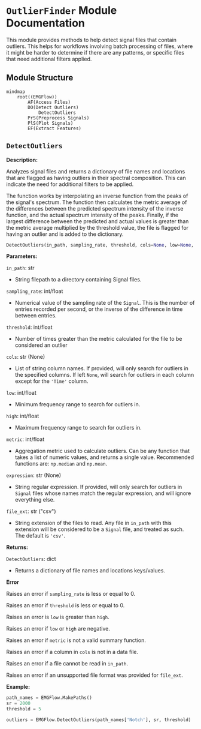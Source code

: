 # `OutlierFinder` Module Documentation

This module provides methods to help detect signal files that contain outliers. This helps for workflows involving batch processing of files, where it might be harder to determine if there are any patterns, or specific files that need additional filters applied.

## Module Structure

```mermaid
mindmap
    root((EMGFlow))
        AF(Access Files)
        DO(Detect Outliers)
            DetectOutliers
        PrS(Preprocess Signals)
        PlS(Plot Signals)
        EF(Extract Features)
```

## `DetectOutliers`

**Description:**

Analyzes signal files and returns a dictionary of file names and locations that are flagged as having outliers in their spectral composition. This can indicate the need for additional filters to be applied.

The function works by interpolating an inverse function from the peaks of the signal's spectrum. The function then calculates the metric average of the differences between the predicted spectrum intensity of the inverse function, and the actual spectrum intensity of the peaks. Finally, if the largest difference between the predicted and actual values is greater than the metric average multiplied by the threshold value, the file is flagged for having an outlier and is added to the dictionary.

```python
DetectOutliers(in_path, sampling_rate, threshold, cols=None, low=None, high=None, metirc=np.median, expression=None, file_ext='csv')
```

**Parameters:**

`in_path`: str
- String filepath to a directory containing Signal files.

`sampling_rate`: int/float
- Numerical value of the sampling rate of the `Signal`. This is the number of entries recorded per second, or the inverse of the difference in time between entries.

`threshold`: int/float
- Number of times greater than the metric calculated for the file to be considered an outlier

`cols`: str (None)
- List of string column names. If provided, will only search for outliers in the specified columns. If left `None`, will search for outliers in each column except for the `'Time'` column.

`low`: int/float
- Minimum frequency range to search for outliers in.

`high`: int/float
- Maximum frequency range to search for outliers in.

`metric`: int/float
- Aggregation metric used to calculate outliers. Can be any function that takes a list of numeric values, and returns a single value. Recommended functions are: `np.median` and `np.mean`.

`expression`: str (None)
- String regular expression. If provided, will only search for outliers in `Signal` files whose names match the regular expression, and will ignore everything else.

`file_ext`: str ("csv")
- String extension of the files to read. Any file in `in_path` with this extension will be considered to be a `Signal` file, and treated as such. The default is `'csv'`.

**Returns:**

`DetectOutliers`: dict
- Returns a dictionary of file names and locations keys/values.

**Error**

Raises an error if `sampling_rate` is less or equal to 0.

Raises an error if `threshold` is less or equal to 0.

Raises an error is `low` is greater than `high`.

Raises an error if `low` or `high` are negative.

Raises an error if `metric` is not a valid summary function.

Raises an error if a column in `cols` is not in a data file.

Raises an error if a file cannot be read in `in_path`.

Raises an error if an unsupported file format was provided for `file_ext`.

**Example:**

```python
path_names = EMGFlow.MakePaths()
sr = 2000
threshold = 5

outliers = EMGFlow.DetectOutliers(path_names['Notch'], sr, threshold)
```